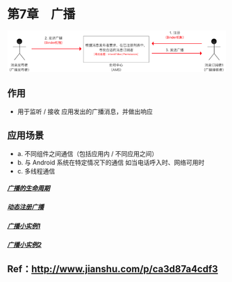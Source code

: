 # 第7章　广播
![](https://github.com/HBU/AndroidDemo/blob/master/chapter07/3.png)
## 作用
- 用于监听 / 接收 应用发出的广播消息，并做出响应
## 应用场景
- a. 不同组件之间通信（包括应用内 / 不同应用之间）
- b. 与 Android 系统在特定情况下的通信 如当电话呼入时、网络可用时
- c. 多线程通信


##### [广播的生命周期](https://github.com/HBU/AndroidDemo/tree/master/chapter07/broadcast201908)　
##### [动态注册广播](https://github.com/HBU/AndroidDemo/tree/master/chapter07/https://github.com/HBU/AndroidDemo/tree/master/chapter07/DynamicBroadcast)　
##### [广播小实例1](https://github.com/HBU/AndroidDemo/tree/master/chapter07/BroadcastBattery201908)
##### [广播小实例2](https://github.com/HBU/AndroidDemo/tree/master/chapter07/BroadcastCustom201908)　
## Ref：http://www.jianshu.com/p/ca3d87a4cdf3
